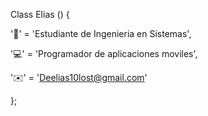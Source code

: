   Class Elias () {
  
  '🌱' =  'Estudiante de Ingenieria en Sistemas',
  
  '💻' =  'Programador de aplicaciones moviles',

   
  '✉️' =  'Deelias10lost@gmail.com'  

};
